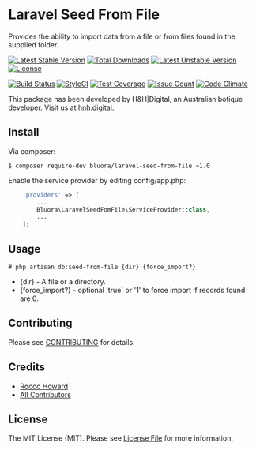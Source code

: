 # Laravel Seed From File

Provides the ability to import data from a file or from files found in the supplied folder.

[![Latest Stable Version](https://poser.pugx.org/bluora/laravel-seed-from-file/v/stable.svg)](https://packagist.org/packages/bluora/laravel-seed-from-file) [![Total Downloads](https://poser.pugx.org/bluora/laravel-seed-from-file/downloads.svg)](https://packagist.org/packages/bluora/laravel-seed-from-file) [![Latest Unstable Version](https://poser.pugx.org/bluora/laravel-seed-from-file/v/unstable.svg)](https://packagist.org/packages/bluora/laravel-seed-from-file) [![License](https://poser.pugx.org/bluora/laravel-seed-from-file/license.svg)](https://packagist.org/packages/bluora/laravel-seed-from-file)

[![Build Status](https://travis-ci.org/bluora/laravel-seed-from-file.svg?branch=master)](https://travis-ci.org/bluora/laravel-seed-from-file) [![StyleCI](https://styleci.io/repos/76907203/shield?branch=master)](https://styleci.io/repos/76907203) [![Test Coverage](https://codeclimate.com/github/bluora/laravel-seed-from-file/badges/coverage.svg)](https://codeclimate.com/github/bluora/laravel-seed-from-file/coverage) [![Issue Count](https://codeclimate.com/github/bluora/laravel-seed-from-file/badges/issue_count.svg)](https://codeclimate.com/github/bluora/laravel-seed-from-file) [![Code Climate](https://codeclimate.com/github/bluora/laravel-seed-from-file/badges/gpa.svg)](https://codeclimate.com/github/bluora/laravel-seed-from-file) 

This package has been developed by H&H|Digital, an Australian botique developer. Visit us at [hnh.digital](http://hnh.digital).

## Install

Via composer:

`$ composer require-dev bluora/laravel-seed-from-file ~1.0`

Enable the service provider by editing config/app.php:

```php
    'providers' => [
        ...
        Bluora\LaravelSeedFomFile\ServiceProvider::class,
        ...
    ];
```

## Usage

`# php artisan db:seed-from-file {dir} {force_import?}`

* {dir} - A file or a directory.
* {force_import?} - optional 'true` or '1' to force import if records found are 0.

## Contributing

Please see [CONTRIBUTING](https://github.com/bluora/laravel-seed-from-file/blob/master/CONTRIBUTING.md) for details.

## Credits

* [Rocco Howard](https://github.com/therocis)
* [All Contributors](https://github.com/bluora/laravel-seed-from-file/contributors)

## License

The MIT License (MIT). Please see [License File](https://github.com/bluora/laravel-seed-from-file/blob/master/LICENSE) for more information.
